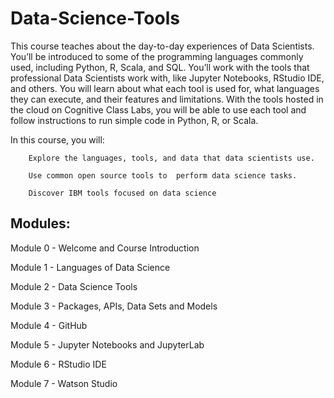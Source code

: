 # Data-Science-Tools

This course teaches about the day-to-day experiences of Data Scientists. You’ll be introduced to some of the programming languages commonly used, including Python, R, Scala, and SQL. You’ll work with the tools that professional Data Scientists work with, like Jupyter Notebooks, RStudio IDE, and others. You will learn about what each tool is used for, what languages they can execute, and their features and limitations. With the tools hosted in the cloud on Cognitive Class Labs, you will be able to use each tool and follow instructions to run simple code in Python, R, or Scala.

In this course, you will:

        Explore the languages, tools, and data that data scientists use.
        
        Use common open source tools to  perform data science tasks.
        
        Discover IBM tools focused on data science
        
## Modules:
Module 0 - Welcome and Course Introduction

Module 1 - Languages of Data Science

Module 2 - Data Science Tools

Module 3 - Packages, APIs, Data Sets and Models

Module 4 - GitHub

Module 5 - Jupyter Notebooks and JupyterLab

Module 6 - RStudio IDE

Module 7 - Watson Studio
